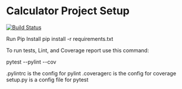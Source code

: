 # Calculator Project Setup
[![Build Status](https://app.travis-ci.com/jp772/calc22.svg?branch=calc_part_2)](https://app.travis-ci.com/jp772/calc22)

Run Pip Install
pip install -r requirements.txt

To run tests, Lint, and Coverage report use this command:

pytest  --pylint --cov

.pylintrc is the config for pylint
.coveragerc is the config for coverage
setup.py is a config file for pytest
